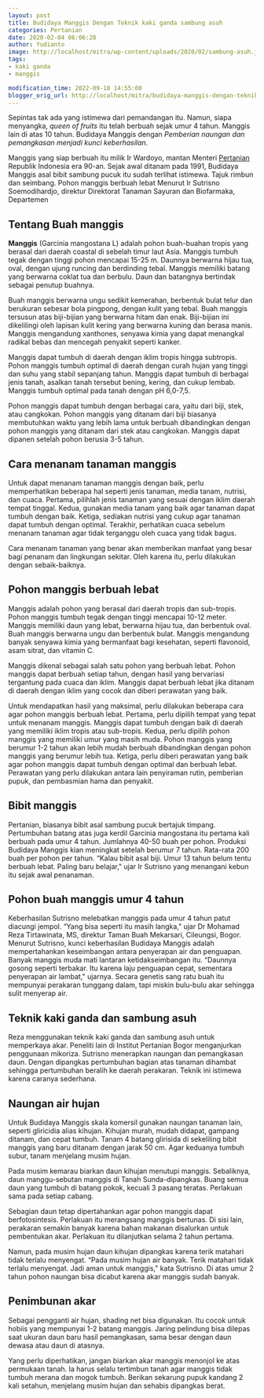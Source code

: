 ```yaml
---
layout: post
title: Budidaya Manggis Dengan Teknik kaki ganda sambung asuh
categories: Pertanian
date: 2020-02-04 06:06:28
author: Yudianto
image: http://localhost/mitra/wp-content/uploads/2020/02/sambung-asuh.jpg
tags:
- kaki ganda
- manggis

modification_time: 2022-09-18 14:55:08
blogger_orig_url: http://localhost/mitra/budidaya-manggis-dengan-teknik-kaki.html
---
```


Sepintas tak ada yang istimewa dari pemandangan itu. Namun, siapa menyangka, <em>queen of fruits</em> itu telah berbuah sejak umur 4 tahun. Manggis lain di atas 10 tahun. Budidaya Manggis dengan <em>Pemberian naungan dan pemangkasan menjadi kunci keberhasilan</em>.

Manggis yang siap berbuah itu milik Ir Wardoyo, mantan Menteri <a class="wpil_keyword_link" href="http://127.0.0.1/mitra/pertanian"   title="Pertanian" data-wpil-keyword-link="linked">Pertanian</a> Republik Indonesia era 90-an. Sejak awal ditanam pada 1991, Budidaya Manggis asal bibit sambung pucuk itu sudah terlihat istimewa. Tajuk rimbun dan seimbang. Pohon manggis berbuah lebat Menurut Ir Sutrisno Soemodihardjo, direktur Direktorat Tanaman Sayuran dan Biofarmaka, Departemen
<h2>Tentang Buah manggis</h2>
<strong>Manggis</strong> (Garcinia mangostana L) adalah pohon buah-buahan tropis yang berasal dari daerah coastal di sebelah timur laut Asia. Manggis tumbuh tegak dengan tinggi pohon mencapai 15-25 m. Daunnya berwarna hijau tua, oval, dengan ujung runcing dan berdinding tebal. Manggis memiliki batang yang berwarna coklat tua dan berbulu. Daun dan batangnya bertindak sebagai penutup buahnya.

Buah manggis berwarna ungu sedikit kemerahan, berbentuk bulat telur dan berukuran sebesar bola pingpong, dengan kulit yang tebal. Buah manggis tersusun atas biji-bijian yang berwarna hitam dan enak. Biji-bijian ini dikelilingi oleh lapisan kulit kering yang berwarna kuning dan berasa manis. Manggis mengandung xanthones, senyawa kimia yang dapat menangkal radikal bebas dan mencegah penyakit seperti kanker.

Manggis dapat tumbuh di daerah dengan iklim tropis hingga subtropis. Pohon manggis tumbuh optimal di daerah dengan curah hujan yang tinggi dan suhu yang stabil sepanjang tahun. Manggis dapat tumbuh di berbagai jenis tanah, asalkan tanah tersebut bening, kering, dan cukup lembab. Manggis tumbuh optimal pada tanah dengan pH 6,0-7,5.

Pohon manggis dapat tumbuh dengan berbagai cara, yaitu dari biji, stek, atau cangkokan. Pohon manggis yang ditanam dari biji biasanya membutuhkan waktu yang lebih lama untuk berbuah dibandingkan dengan pohon manggis yang ditanam dari stek atau cangkokan. Manggis dapat dipanen setelah pohon berusia 3-5 tahun.
<h2>Cara menanam tanaman manggis</h2>
Untuk dapat menanam tanaman manggis dengan baik, perlu memperhatikan beberapa hal seperti jenis tanaman, media tanam, nutrisi, dan cuaca. Pertama, pilihlah jenis tanaman yang sesuai dengan iklim daerah tempat tinggal. Kedua, gunakan media tanam yang baik agar tanaman dapat tumbuh dengan baik. Ketiga, sediakan nutrisi yang cukup agar tanaman dapat tumbuh dengan optimal. Terakhir, perhatikan cuaca sebelum menanam tanaman agar tidak terganggu oleh cuaca yang tidak bagus.

Cara menanam tanaman yang benar akan memberikan manfaat yang besar bagi penanam dan lingkungan sekitar. Oleh karena itu, perlu dilakukan dengan sebaik-baiknya.
<h2>Pohon manggis berbuah lebat</h2>
Manggis adalah pohon yang berasal dari daerah tropis dan sub-tropis. Pohon manggis tumbuh tegak dengan tinggi mencapai 10-12 meter. Manggis memiliki daun yang lebat, berwarna hijau tua, dan berbentuk oval. Buah manggis berwarna ungu dan berbentuk bulat. Manggis mengandung banyak senyawa kimia yang bermanfaat bagi kesehatan, seperti flavonoid, asam sitrat, dan vitamin C.

Manggis dikenal sebagai salah satu pohon yang berbuah lebat. Pohon manggis dapat berbuah setiap tahun, dengan hasil yang bervariasi tergantung pada cuaca dan iklim. Manggis dapat berbuah lebat jika ditanam di daerah dengan iklim yang cocok dan diberi perawatan yang baik.

Untuk mendapatkan hasil yang maksimal, perlu dilakukan beberapa cara agar pohon manggis berbuah lebat. Pertama, perlu dipilih tempat yang tepat untuk menanam manggis. Manggis dapat tumbuh dengan baik di daerah yang memiliki iklim tropis atau sub-tropis. Kedua, perlu dipilih pohon manggis yang memiliki umur yang masih muda. Pohon manggis yang berumur 1-2 tahun akan lebih mudah berbuah dibandingkan dengan pohon manggis yang berumur lebih tua. Ketiga, perlu diberi perawatan yang baik agar pohon manggis dapat tumbuh dengan optimal dan berbuah lebat. Perawatan yang perlu dilakukan antara lain penyiraman rutin, pemberian pupuk, dan pembasmian hama dan penyakit.
<h2>Bibit manggis</h2>
Pertanian, biasanya bibit asal sambung pucuk bertajuk timpang. Pertumbuhan batang atas juga kerdil Garcinia mangostana itu pertama kali berbuah pada umur 4 tahun. Jumlahnya 40-50 buah per pohon. Produksi Budidaya Manggis kian meningkat setelah berumur 7 tahun. Rata-rata 200 buah per pohon per tahun. “Kalau bibit asal biji. Umur 13 tahun belum tentu berbuah lebat. Paling baru belajar," ujar Ir Sutrisno yang menangani kebun itu sejak awal penanaman.
<h2>Pohon buah manggis umur 4 tahun</h2>
Keberhasilan Sutrisno melebatkan manggis pada umur 4 tahun patut diacungi jempol. “Yang bisa seperti itu masih langka," ujar Dr Mohamad Reza Tirtawinata, MS, direktur Taman Buah Mekarsari, Cileungsi, Bogor.
Menurut Sutrisno, kunci keberhasilan Budidaya Manggis adalah mempertahankan keseimbangan antara penyerapan air dan penguapan. Banyak manggis muda mati lantaran ketidakseimbangan itu. “Daunnya gosong seperti terbakar.
Itu karena laju penguapan cepat, sementara penyerapan air lambat," ujarnya. Secara genetis sang ratu buah itu mempunyai perakaran tunggang dalam, tapi miskin bulu-bulu akar sehingga sulit menyerap air.
<h2>Teknik kaki ganda dan sambung asuh</h2>
Reza menggunakan teknik kaki ganda dan sambung asuh untuk memperkaya akar. Peneliti lain di Institut Pertanian Bogor menganjurkan penggunaan mikoriza. Sutrisno menerapkan naungan dan pemangkasan daun. Dengan dipangkas pertumbuhan bagian atas tanaman dihambat sehingga pertumbuhan beralih ke daerah perakaran. Teknik ini istimewa karena caranya sederhana.
<h2>Naungan air hujan</h2>
Untuk Budidaya Manggis skala komersil gunakan naungan tanaman lain, seperti gliricidia alias kihujan. Kihujan murah, mudah didapat, gampang ditanam, dan cepat tumbuh. Tanam 4 batang glirisida di sekeliling bibit manggis yang baru ditanam dengan jarak 50 cm. Agar keduanya tumbuh subur, tanam menjelang musim hujan.

Pada musim kemarau biarkan daun kihujan menutupi manggis. Sebaliknya, daun manggu-sebutan manggis di Tanah Sunda-dipangkas. Buang semua daun yang tumbuh di batang pokok, kecuali 3 pasang teratas. Perlakuan sama pada setiap cabang.

Sebagian daun tetap dipertahankan agar pohon manggis dapat berfotosintesis. Perlakuan itu merangsang manggis bertunas. Di sisi lain, perakaran semakin banyak karena bahan makanan disalurkan untuk pembentukan akar.
Perlakuan itu dilanjutkan selama 2 tahun pertama.

Namun, pada musim hujan daun kihujan dipangkas karena terik matahari tidak terlalu menyengat. “Pada musim hujan air banyak. Terik matahari tidak terlalu menyengat. Jadi aman untuk manggis," kata Sutrisno. Di atas umur 2 tahun pohon naungan bisa dicabut karena akar manggis sudah banyak.
<h2>Penimbunan akar</h2>
Sebagai pengganti air hujan, shading net bisa digunakan. Itu cocok untuk hobiis yang mempunyai 1-2 batang manggis. Jaring pelindung bisa dilepas saat ukuran daun baru hasil pemangkasan, sama besar dengan daun dewasa atau daun di atasnya.

Yang perlu diperhatikan, jangan biarkan akar manggis menonjol ke atas permukaan tanah. Ia harus selalu tertimbun tanah agar manggis tidak tumbuh merana dan mogok tumbuh. Berikan sekarung pupuk kandang 2 kali setahun, menjelang musim hujan dan sehabis dipangkas berat.
